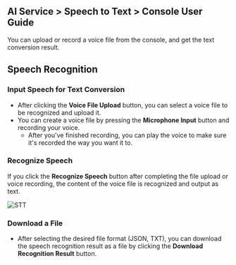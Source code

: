 ## AI Service > Speech to Text > Console User Guide

You can upload or record a voice file from the console, and get the text conversion result.

## Speech Recognition

### Input Speech for Text Conversion

- After clicking the **Voice File Upload** button, you can select a voice file to be recognized and upload it.
- You can create a voice file by pressing the **Microphone Input** button and recording your voice.
  - After you've finished recording, you can play the voice to make sure it's recorded the way you want it to.

### Recognize Speech

If you click the **Recognize Speech** button after completing the file upload or voice recording, the content of the voice file is recognized and output as text.

![STT](http://static.toastoven.net/prod_speech/stt_console_ko.png)

### Download a File

* After selecting the desired file format (JSON, TXT), you can download the speech recognition result as a file by clicking the **Download Recognition Result** button.